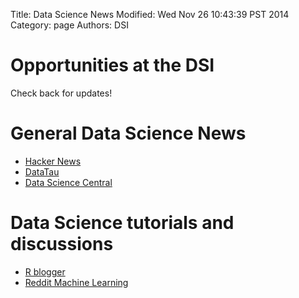 Title: Data Science News 
Modified: Wed Nov 26 10:43:39 PST 2014
Category: page
Authors: DSI

# Opportunities at the DSI

Check back for updates!


# General Data Science News

* [Hacker News](https://news.ycombinator.com/)
* [DataTau](http://www.datatau.com/)
* [Data Science Central](http://www.datasciencecentral.com)

# Data Science tutorials and discussions 
* [R blogger](http://www.r-bloggers.com/)
* [Reddit Machine Learning](https://www.reddit.com/r/MachineLearning/)
